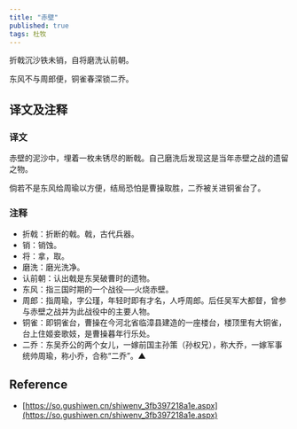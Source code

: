 ```yaml
---
title: "赤壁"
published: true
tags: 杜牧
---
```


折戟沉沙铁未销，自将磨洗认前朝。

东风不与周郎便，铜雀春深锁二乔。

## 译文及注释

### 译文

赤壁的泥沙中，埋着一枚未锈尽的断戟。自己磨洗后发现这是当年赤壁之战的遗留之物。

倘若不是东风给周瑜以方便，结局恐怕是曹操取胜，二乔被关进铜雀台了。

### 注释

- 折戟：折断的戟。戟，古代兵器。
- 销：销蚀。
- 将：拿，取。
- 磨洗：磨光洗净。
- 认前朝：认出戟是东吴破曹时的遗物。
- 东风：指三国时期的一个战役──火烧赤壁。
- 周郎：指周瑜，字公瑾，年轻时即有才名，人呼周郎。后任吴军大都督，曾参与赤壁之战并为此战役中的主要人物。
- 铜雀：即铜雀台，曹操在今河北省临漳县建造的一座楼台，楼顶里有大铜雀，台上住姬妾歌妓，是曹操暮年行乐处。
- 二乔：东吴乔公的两个女儿，一嫁前国主孙策（孙权兄），称大乔，一嫁军事统帅周瑜，称小乔，合称“二乔”。▲

## Reference

- [https://so.gushiwen.cn/shiwenv_3fb397218a1e.aspx](https://so.gushiwen.cn/shiwenv_3fb397218a1e.aspx)